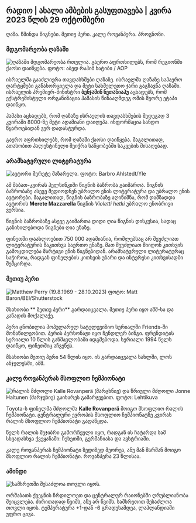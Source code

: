 ## რადიო \| ახალი ამბების გასუფთავება \| კვირა 2023 წლის 29 ოქტომბერი

ღაზა. წმინდა წიგნები. მეთიუ პერი. კალე როვანპერა. პროგნოზი.

### მდგომარეობა ღაზაში

![ღაზაში მდგომარეობა რთულია. გაერო აფრთხილებს, რომ რეგიონში ქაოსი დაიწყება. ფოტო: აბედ რაჰიმ ხატიბი / AOP](https://images.cdn.yle.fi/image/upload/c_crop,h_3780,w_6720,x_0,y_700/ar_1.7777777777777777,c_fill,g_507,h_1./q_auto:eco/f_auto/fl_lossy/v1698587757/39-1192921653e641fc4a70)

ისრაელმა გააძლიერა თავდასხმები ღაზაზე. ისრაელმა ღაზაზე საჰაერო დარტყმები განახორციელა და მეტი სახმელეთო ჯარი გაგზავნა ღაზაში. ისრაელის პრემიერ-მინისტრი **ბენჯამინ ნეთანიაჰუ** აცხადებს, რომ ექსტრემისტული ორგანიზაცია ჰამასის წინააღმდეგ ომის მეორე ეტაპი დაიწყო.

ჰამასი აცხადებს, რომ ღაზაზე ისრაელის თავდასხმების შედეგად 3 კვირაში 8000-ზე მეტი ადამიანი დაიღუპა. ინფორმაცია სანდო წყაროებიდან ვერ დადასტურდა.

გაერო აფრთხილებს, რომ ღაზაში ქაოსი დაიწყება. მაგალითად, ათასობით პალესტინელი შეიჭრა საწყობებში საკვების მისაღებად.

### არამხატვრული ლიტერატურა

![ავტორი მერეტე მაზარელა. ფოტო: Barbro Ahlstedt/Yle](https://images.cdn.yle.fi/image/upload/c_crop,h_3159,w_5616,x_0,y_0/ar_1.7777777777777777,c_fill,g_faces,h_120,h_120.q_auto:eco/f_auto/fl_lossy/v1620995152/39-806292609e6be113e02)

ამ შაბათ-კვირას ჰელსინკიში წიგნის ბაზრობა გაიმართა. წიგნის ბაზრობაზე ასევე შედიოდნენ უბრალო ენის ლიტერატურა და უბრალო ენის ავტორები. მაგალითად, წიგნის ბაზრობაზე აღინიშნა, რომ დამზადდა ავტორის **Merete Mazzarella** წიგნის *Violetti hetki* უბრალო ენობრივი ვერსია.

წიგნის ბაზრობაზე ასევე გაიმართა დიდი ღია წიგნის დისკუსია, სადაც განიხილებოდა წიგნები ღია ენაზე.

ფინეთში დაახლოებით 750 000 ადამიანია, რომლებსაც არ შეუძლიათ ლიტერატურის წაკითხვა საერთო ენაზე. მათ შეუძლიათ მიიღონ კითხვის გამოცდილება მარტივი ენის წიგნებიდან. არამხატვრული ლიტერატურაც საჭიროა, რადგან ფინელების კითხვის უნარი და ინტერესი კითხვისადმი შემცირდა.

### მეთიუ პერი

![Matthew Perry (19.8.1969 - 28.10.2023) ფოტო: Matt Baron/BEI/Shutterstock](https://images.cdn.yle.fi/image/upload/c_crop,h_2329,w_4141,x_0,ar_1_54/.7777777777777777,c_fill,g_faces,h_675,w_1200/dpr_1.0/q_auto:eco/f_auto/fl_lossy/v1698579698/39-1192810653df4bb0)

მსახიობი ** მეთიუ პერი** გარდაიცვალა. მეთიუ პერი იყო აშშ-სა და კანადის მოქალაქე.

პერი ცნობილია პოპულარულ სატელევიზიო სერიალში Friends-ში მონაწილეობით. პერის პერსონაჟი იყო ჩენდლერ ბინგი. ფრენდიტის სერიალი 10 წლის განმავლობაში იდგმებოდა. სერიალი 1994 წელს დაიწყო, ფინეთშიც აჩვენეს.

მსახიობი მეთიუ პერი 54 წლის იყო. ის გარდაიცვალა სახლში, ლოს ანჯელესში, აშშ.

### კალე როვანპერას მსოფლიო ჩემპიონატი

![რალის მძღოლი Kalle Rovanperä (მარცხნივ) და წრიული მძღოლი Jonne Haltunen (მარჯვნივ) გაიხარეს გამარჯვებით. ფოტო: Lehtikuva](https://images.cdn.yle.fi/image/upload/c_crop,h_2406,w_4278,x_0,y_445/ar_1.77777777777777,c_fill,g_faces,h_2_100,wd_1/f_auto/fl_lossy/v1698587806/39-1192922653e645d852bc)

Toyota-ს ფინელმა მძღოლმა **Kalle Rovanperä** მოიგო მსოფლიო რალის ჩემპიონატი. ცენტრალური ევროპის მსოფლიო ჩემპიონატზე კვირას რალის მსოფლიო ჩემპიონატი გადაწყდა.

წელს რალის შეჯიბრი გამორჩეული იყო, რადგან ის ჩატარდა სამ სხვადასხვა ქვეყანაში: ჩეხეთში, გერმანიასა და ავსტრიაში.

კალე როვანპერას ჩემპიონატი ზედიზედ მეორეა, ანუ მან შარშან მოიგო მსოფლიო რალის ჩემპიონატი. როვანპერა 23 წლისაა.

### ამინდი

![სამხრეთში შესაძლოა თოვლი იყოს.](https://images.cdn.yle.fi/image/upload/c_crop,h_1080,w_1919,x_0,y_0/ar_1.777777777777777,c_fill,g_50,w_1/dpr_1.0/q_auto:eco/f_auto/fl_lossy/v1698594490/39-1192967653e7ea05e07b)

ორშაბათს ქვეყნის ჩრდილოეთ და ცენტრალურ რაიონებში ღრუბლიანობა შეიცვლება. ძირითადად წვიმს, ანუ არ წვიმს. სამხრეთით შესაძლოა თოვლი იყოს. ტემპერატურა +1-დან -6 გრადუსამდეა, ლაპლანდიაში უფრო ცივა.